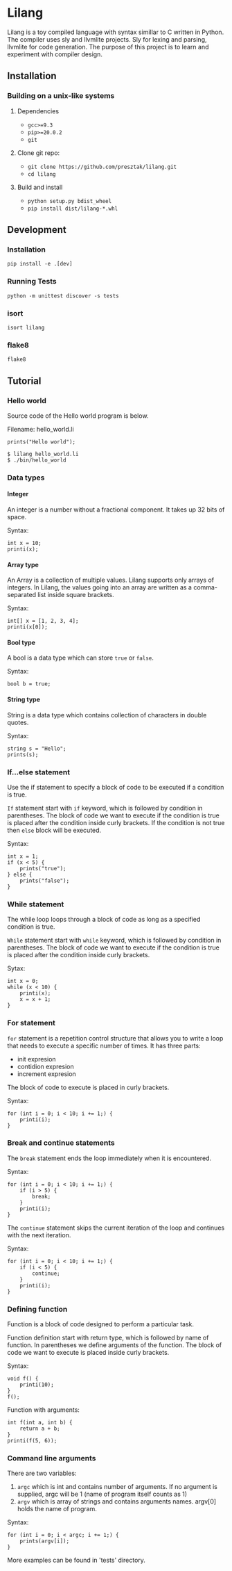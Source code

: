 # Lilang

Lilang is a toy compiled language with syntax simillar to C written in Python. The compiler uses sly and llvmlite projects. Sly for lexing and parsing, llvmlite for code generation.
The purpose of this project is to learn and experiment with compiler design.

## Installation

### Building on a unix-like systems

1. Dependencies
    * `gcc>=9.3`
    * `pip>=20.0.2`
    * `git`

2. Clone git repo:
    * `git clone https://github.com/presztak/lilang.git`
    * `cd lilang`

3. Build and install
    * `python setup.py bdist_wheel`
    * `pip install dist/lilang-*.whl`

## Development

### Installation
`pip install -e .[dev]`

### Running Tests
`python -m unittest discover -s tests`

### isort
`isort lilang`

### flake8
`flake8`

## Tutorial

### Hello world

Source code of the Hello world program is below.

Filename: hello_world.li
```
prints("Hello world");
```

```
$ lilang hello_world.li
$ ./bin/hello_world
```

### Data types

#### Integer

An integer is a number without a fractional component. It takes up 32 bits of space.

Syntax:
```
int x = 10;
printi(x);
```

#### Array type

An Array is a collection of multiple values. Lilang supports only arrays of integers. In Lilang, the values going into an array are written as a comma-separated list inside square brackets.

Syntax:
```
int[] x = [1, 2, 3, 4];
printi(x[0]);
```

#### Bool type

A bool is a data type which can store `true` or `false`.

Syntax:
```
bool b = true;
```

#### String type

String is a data type which contains collection of characters in double quotes.

Syntax:
```
string s = "Hello";
prints(s);
```


### If...else statement
Use the if statement to specify a block of code to be executed if a condition is true.

`If` statement start with `if` keyword, which is followed by condition in parentheses. The block of code we want to execute if the condition is true is placed after the condition inside curly brackets. If the condition is not true then `else` block will be executed.

Syntax:

```
int x = 1;
if (x < 5) {
    prints("true");
} else {
    prints("false");
}
```

### While statement

The while loop loops through a block of code as long as a specified condition is true.

`While` statement start with `while` keyword, which is followed by condition in parentheses. The block of code we want to execute if the condition is true is placed after the condition inside curly brackets.

Sytax:
```
int x = 0;
while (x < 10) {
    printi(x);
    x = x + 1;
}
```


### For statement

`for` statement is a repetition control structure that allows you to write a loop that needs to execute a specific number of times.
It has three parts:
 - init expresion
 - contidion expresion
 - increment expresion

The block of code to execute is placed in curly brackets.

Syntax:
```
for (int i = 0; i < 10; i += 1;) {
    printi(i);
}
```


### Break and continue statements

The `break` statement ends the loop immediately when it is encountered.

Syntax:
```
for (int i = 0; i < 10; i += 1;) {
    if (i > 5) {
        break;
    }
    printi(i);
}
```

The `continue` statement skips the current iteration of the loop and continues with the next iteration.

Syntax:
```
for (int i = 0; i < 10; i += 1;) {
    if (i < 5) {
        continue;
    }
    printi(i);
}
```

### Defining function

Function is a block of code designed to perform a particular task.

Function definition start with return type, which is followed by name of function. In parentheses we define arguments of the function. The block of code we want to execute is placed inside curly brackets.

Syntax:
```
void f() {
    printi(10);
}
f();
```

Function with arguments:
```
int f(int a, int b) {
    return a + b;
}
printi(f(5, 6));
```


### Command line arguments

There are two variables:

1. `argc` which is int and contains number of arguments. If no argument is supplied, argc will be 1 (name of program itself counts as 1)
2. `argv` which is array of strings and contains arguments names. argv[0] holds the name of program.

Syntax:
```
for (int i = 0; i < argc; i += 1;) {
    prints(argv[i]);
}
```

More examples can be found in 'tests' directory.